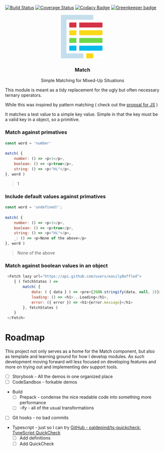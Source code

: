 [![Build Status](https://travis-ci.org/easilyBaffled/match.svg?branch=master)](https://travis-ci.org/easilyBaffled/match)
[![Coverage Status](https://coveralls.io/repos/github/easilyBaffled/match/badge.svg?branch=master)](https://coveralls.io/github/easilyBaffled/match?branch=master)
[![Codacy Badge](https://api.codacy.com/project/badge/Grade/7ed423c34981427a9e6d5cb6d9dfbb97)](https://www.codacy.com/app/easilyBaffled/match?utm_source=github.com&amp;utm_medium=referral&amp;utm_content=easilyBaffled/match&amp;utm_campaign=Badge_Grade) [![Greenkeeper badge](https://badges.greenkeeper.io/easilyBaffled/match.svg)](https://greenkeeper.io/)

<p align="center">
    <img alt="match-by" src="match-by.svg" width="144">
</p>
<h3 align="center">
  Match
</h3>
<p align="center">
  Simple Matching for Mixed-Up Situations
</p>

This module is meant as a tidy replacement for the ugly but often necessary ternary operators.

While this was inspired by pattern matching ( check out the [propsal for JS](https://github.com/tc39/proposal-pattern-matching) ) 

It matches a test value to a simple key value. Simple in that the key must be a valid key in a object, so a primitive.  

### Match against primatives
```javascript
const word = 'number'

match( {
	number: () => <p>1</p>,
    boolean: () => <p>true</p>,
    string: () => <p>"Hi"</p>,
}, word )
```
> <p>1</p>



### Include default values against primatives
```javascript
const word = 'undefined!';

match( {
	number: () => <p>1</p>,
    boolean: () => <p>true</p>,
    string: () => <p>"Hi"</p>,
    _: () => <p>None of the above</p>
}, word )
```
> <p>None of the above</p>


### Match against boolean values in an object
```javascript
 <Fetch lazy url="https://api.github.com/users/easilyBaffled">
    { ( fetchStates ) =>
        match( {
            data: ( { data } ) => <pre>{JSON.stringify(data, null, 2)}</pre>
            loading: () => <h1>...Loading</h1>,
            error: ({ error }) => <h1>{error.message}</h1>
        }, fetchStates )
    }
 </Fetch>
```
# Roadmap
This project not only serves as a home for the Match component, but also as template and learning ground for how I develop modules. 
As such development moving forward will less focused on developing features and more on trying out and implementing dev support tools.
- [ ] Storybook - All the demos in one organized place
- [ ] CodeSandbox - forkable demos
- Build
	- [ ] Prepack - condense the nice readable code into something more performance
	- [ ] -ify - all of the usual transformations 
- [ ] Git hooks - no bad commits
- Typescript - just so I can try [GitHub - paldepind/ts-quickcheck: TypeScript QuickCheck](https://github.com/paldepind/ts-quickcheck)
	- [ ] Add definitions 
	- [ ] Add QuickCheck 
